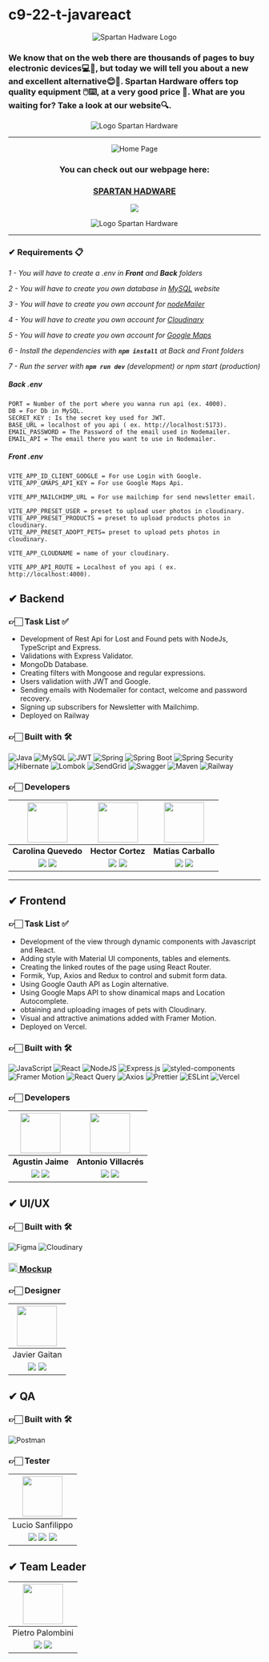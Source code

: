 # c9-22-t-javareact

<div align="center">
  
![Spartan Hadware Logo](https://i.postimg.cc/NjsSkkTc/Spartan-Hardware-Logo.png)
</div>

<h3> We know that on the web there are thousands of pages to buy electronic devices💻💖, but today we will tell you about a new and excellent alternative😊🦾. Spartan Hardware offers top quality equipment 🖱️⌨️, at a very good price 👛. What are you waiting for? Take a look at our website🔍.</h3>

<div align="center">
  
![Logo Spartan Hardware](https://i.postimg.cc/FKhbwTpP/main-logo-color-new-1.png)
</div>
<hr/>

<div align="center">
  
![Home Page]()
</div>

<h3 align="center"  ><b>You can check out our webpage here:</b></h3>
<h3 align="center"><a href="https://c9-22-t-javareact.vercel.app/" target="_blank" rel="noopener noreferrer"> SPARTAN HADWARE </a></h3>
<p  align="center" ><a href="" target="_blank" rel="noopener noreferrer"> <img src="https://img.shields.io/badge/Video Preview%20-%23FF0000.svg?&style=for-the-badge&logo=YouTube&logoColor=white"/></a></p>
<div align="center">
  
![Logo Spartan Hardware](https://i.postimg.cc/FKhbwTpP/main-logo-color-new-1.png)

</div>

<hr/>


### ✔ Requirements 📋

_1 - You will have to create a .env in **Front** and **Back** folders_

_2 - You will have to create you own database in [MySQL](https://www.mongodb.com/cloud/atlas/lp/try2?utm_source=google&utm_campaign=gs_emea_france_search_core_brand_atlas_desktop&utm_term=mongo&utm_medium=cpc_paid_search&utm_ad=e&utm_ad_campaign_id=12212624521&adgroup=115749705063&gclid=CjwKCAjwqauVBhBGEiwAXOepkQjTRQPRmN-nR-TQye1UfooktuEkqnQ8TKT7mPD5p33PRWbZcOgSzxoCBOMQAvD_BwE) website_

_3 - You will have to create you own account for [nodeMailer](https://nodemailer.com/about/)_

_4 - You will have to create you own account for [Cloudinary](https://cloudinary.com/)_

_5 - You will have to create you own account for [Google Maps](https://developers.google.com/)_

_6 - Install the dependencies with **`npm install`** at Back and Front folders_

_7 - Run the server with  **`npm run dev`** (development) or npm start (production)_

##### _Back .env_

```
PORT = Number of the port where you wanna run api (ex. 4000).
DB = For Db in MySQL.
SECRET_KEY : Is the secret key used for JWT.
BASE_URL = localhost of you api ( ex. http://localhost:5173).
EMAIL_PASSWORD = The Password of the email used in Nodemailer.
EMAIL_API = The email there you want to use in Nodemailer.
```

##### _Front .env_

```
VITE_APP_ID_CLIENT_GOOGLE = For use Login with Google.
VITE_APP_GMAPS_API_KEY = For use Google Maps Api.

VITE_APP_MAILCHIMP_URL = For use mailchimp for send newsletter email.

VITE_APP_PRESET_USER = preset to upload user photos in cloudinary.
VITE_APP_PRESET_PRODUCTS = preset to upload products photos in cloudinary.
VITE_APP_PRESET_ADOPT_PETS= preset to upload pets photos in cloudinary.

VITE_APP_CLOUDNAME = name of your cloudinary.

VITE_APP_API_ROUTE = Localhost of you api ( ex. http://localhost:4000).
```


## ✔ Backend

### 👉🏻 Task List ✅

- Development of Rest Api for Lost and Found pets with NodeJs, TypeScript and Express.
- Validations with Express Validator.
- MongoDb Database.
- Creating filters with Mongoose and regular expressions.
- Users validation wiith JWT and Google.
- Sending emails with Nodemailer for contact, welcome and password recovery.
- Signing up subscribers for Newsletter with Mailchimp.
- Deployed on Railway

### 👉🏻 Built with 🛠️
![Java](https://img.shields.io/badge/Java-orange?style=for-the-badge&logo=Java&logoColor=white)
![MySQL](https://img.shields.io/badge/MySQL-%234ea94b.svg?style=for-the-badge&logo=MySQL&logoColor=000)
![JWT](https://img.shields.io/badge/JWT-blue.svg?style=for-the-badge&logo=JSONWebTokens&logoColor=%)
![Spring](https://img.shields.io/badge/Spring-gree?style=for-the-badge&logo=Spring&logoColor=000)
![Spring Boot](https://img.shields.io/badge/Spring_Boot-green?style=for-the-badge&logo=SpringBoot&logoColor=000)
![Spring Security](https://img.shields.io/badge/Spring_Security-37eb34?style=for-the-badge&logo=SpringSecurity&logoColor=000)
![Hibernate](https://img.shields.io/badge/Hibernate-0F9DCE?style=for-the-badge&logo=Hibernate&logoColor=000)
![Lombok](https://img.shields.io/badge/Lombok%20-%23430098.svg?&style=for-the-badge&logo=Lombok&logoColor=000)
![SendGrid](https://img.shields.io/badge/SendGrid%20-039181.svg?&style=for-the-badge&logo=SendGrid&logoColor=000)
![Swagger](https://img.shields.io/badge/Swagger%20-0abf28.svg?&style=for-the-badge&logo=Swagger&logoColor=000)
![Maven](https://img.shields.io/badge/Maven%20-9e0e7d.svg?&style=for-the-badge&logo=maven&logoColor=000)
![Railway](https://img.shields.io/badge/Railway%20-000.svg?&style=for-the-badge&logo=railway&logoColor=fff)

### 👉🏻 Developers

| <img src="https://res.cloudinary.com/diyk4to11/image/upload/v1666206668/Integrantes/4b94dc66375663.62dc2dd79dd14_tkhwac.png" width=80>| <img src="https://res.cloudinary.com/diyk4to11/image/upload/v1666206668/Integrantes/4b94dc66375663.62dc2dd79dd14_tkhwac.png" width=80>| <img src="https://res.cloudinary.com/diyk4to11/image/upload/v1666206668/Integrantes/4b94dc66375663.62dc2dd79dd14_tkhwac.png" width=80>|
|:-:|:-:|:-:|
| **Carolina Quevedo**  | **Hector Cortez**  | **Matias Carballo** |
| <a href="https://github.com/CarolinaCQ" target="_blank"><img src="https://img.shields.io/badge/github-%23121011.svg?&style=for-the-badge&logo=github&logoColor=white"/></a>  <a href="https://www.linkedin.com/in/carolina-camila-quevedo/" target="_blank"><img src="https://img.shields.io/badge/linkedin%20-%230077B5.svg?&style=for-the-badge&logo=linkedin&logoColor=white"/></a> | <a href="https://github.com/CoraYako" target="_blank"><img src="https://img.shields.io/badge/github-%23121011.svg?&style=for-the-badge&logo=github&logoColor=white"/></a> <a href="https://www.linkedin.com/in/hector-cortez-cy" target="_blank"><img src="https://img.shields.io/badge/linkedin%20-%230077B5.svg?&style=for-the-badge&logo=linkedin&logoColor=white"/></a> | <a href="https://github.com/lokywolf2295" target="_blank"><img src="https://img.shields.io/badge/github-%23121011.svg?&style=for-the-badge&logo=github&logoColor=white"/></a>  <a href="https://www.linkedin.com/in/matias-es-carballo/" target="_blank"><img src="https://img.shields.io/badge/linkedin%20-%230077B5.svg?&style=for-the-badge&logo=linkedin&logoColor=white"/></a> ||

<hr/>

## ✔ Frontend

### 👉🏻 Task List ✅

- Development of the view through dynamic components with Javascript and React.
- Adding style with Material UI components, tables and elements.
- Creating the linked routes of the page using React Router.
- Formik, Yup, Axios and Redux to control and submit form data.
- Using Google Oauth API as Login alternative.
- Using Google Maps API to show dinamical maps and Location Autocomplete.
- obtaining and uploading images of pets with Cloudinary.
- Visual and attractive animations added with Framer Motion.
- Deployed on Vercel.

### 👉🏻 Built with 🛠️

![JavaScript](https://img.shields.io/badge/JavaScript-%23323330.svg?style=for-the-badge&logo=Javascript&logoColor=%23F7DF1E)
![React](https://img.shields.io/badge/React-149eca?style=for-the-badge&logo=react&logoColor=fff)
![NodeJS](https://img.shields.io/badge/Node.js-6DA55F?style=for-the-badge&logo=Node.js&logoColor=white)
![Express.js](https://img.shields.io/badge/Express.js-%23404d59.svg?style=for-the-badge&logo=Express&logoColor=%2361DAFB)
![styled-components](https://img.shields.io/badge/styled_components-007FFF?style=for-the-badge&logo=styled-components&logoColor=fff)
![Framer Motion](https://img.shields.io/badge/Framer_Motion-d2c?style=for-the-badge&logo=Framer_Motion&logoColor=fff)
![React Query](https://img.shields.io/badge/React_Query-149eca?style=for-the-badge&logo=react-query&logoColor=fff)
![Axios](https://img.shields.io/badge/Axios-172B4D?style=for-the-badge&logo=Axios&logoColor=fff)
![Prettier](https://img.shields.io/badge/Prettier-crimson?style=for-the-badge&logo=Prettier&logoColor=fff)
![ESLint](https://img.shields.io/badge/ESLint-000?style=for-the-badge&logo=ESLint&logoColor=fff)
![Vercel](https://img.shields.io/badge/vercel%20-%23000000.svg?&style=for-the-badge&logo=vercel&logoColor=white)

### 👉🏻 Developers

| <img src="https://res.cloudinary.com/diyk4to11/image/upload/v1666206668/Integrantes/4b94dc66375663.62dc2dd79dd14_tkhwac.png" width=80>| <img src="https://res.cloudinary.com/diyk4to11/image/upload/v1666206668/Integrantes/4b94dc66375663.62dc2dd79dd14_tkhwac.png" width=80>|
:-:|:-:|
| **Agustin Jaime**  | **Antonio Villacrés**  |
| <a href="https://github.com/AgustinJaime99" target="_blank"><img src="https://img.shields.io/badge/github-%23121011.svg?&style=for-the-badge&logo=github&logoColor=white"/></a> <a href="https://www.linkedin.com/in/agustin-diego-jaime-4033041b7/" target="_blank"><img src="https://img.shields.io/badge/linkedin%20-%230077B5.svg?&style=for-the-badge&logo=linkedin&logoColor=white"/></a> | <a href="https://github.com/hackermate" target="_blank"><img src="https://img.shields.io/badge/github-%23121011.svg?&style=for-the-badge&logo=github&logoColor=white"/></a> <a href="https://www.linkedin.com/in/antonio-v-5671a390/" target="_blank"><img src="https://img.shields.io/badge/linkedin%20-%230077B5.svg?&style=for-the-badge&logo=linkedin&logoColor=white"/></a> ||

## ✔ UI/UX

### 👉🏻 Built with 🛠️

![Figma](https://img.shields.io/badge/Figma-%23F24E1E.svg?style=for-the-badge&logo=Figma&logoColor=white)
![Cloudinary](https://img.shields.io/badge/Cloudinary-%231563FF.svg?&style=for-the-badge&logo=google-cloud&logoColor=white)

### <a href="https://www.figma.com/file/fW6236VFmQsf3psHdGVPtY/maximus.com.ar?node-id=0%3A1&t=NlAA0oI7mcGYmzLJ-0"><img height="18px" src="https://img.icons8.com/color/344/figma--v1.png"/> Mockup</a>

### 👉🏻 Designer

| <img src="https://res.cloudinary.com/diyk4to11/image/upload/v1666206668/Integrantes/4b94dc66375663.62dc2dd79dd14_tkhwac.png" width=80>|
|:-:|
| Javier Gaitan|
| <a href="https://www.behance.net/javiergaitan" target="_blank"><img src="https://img.shields.io/badge/Behance-%2320232a.svg?style=for-the-badge&logo=Behance&logoColor=%%2361DAFB"/></a> <a href="https://www.linkedin.com/in/javier-gaitan-ortiz-a8665027" target="_blank"><img src="https://img.shields.io/badge/linkedin%20-%230077B5.svg?&style=for-the-badge&logo=linkedin&logoColor=white"/></a> ||

## ✔ QA

### 👉🏻 Built with 🛠️

![Postman](https://img.shields.io/badge/Postman-%23F24E1E.svg?style=for-the-badge&logo=Postman&logoColor=white)

### 👉🏻 Tester

| <img src="https://res.cloudinary.com/diyk4to11/image/upload/v1666206668/Integrantes/4b94dc66375663.62dc2dd79dd14_tkhwac.png" width=80>|
|:-:|
| Lucio Sanfilippo |
|<a href="https://github.com/luciosanfi" target="_blank"><img src="https://img.shields.io/badge/github-%23121011.svg?&style=for-the-badge&logo=github&logoColor=white"/></a> <a href="https://www.linkedin.com/in/lucio-sanfilippo-5a620621a" target="_blank"><img src="https://img.shields.io/badge/linkedin%20-%230077B5.svg?&style=for-the-badge&logo=linkedin&logoColor=white"/></a> <a href="https://drive.google.com/drive/folders/1f_Z0JHSFBOnRCV6wHzmiyjDHO93vQ0Vz" target="_blank"><img src="https://img.shields.io/badge/Testing-%23fff.svg?&style=for-the-badge&logo=googledrive&logoColor=green"/></a>||


## ✔ Team Leader

| <img src="https://res.cloudinary.com/diyk4to11/image/upload/v1666206668/Integrantes/4b94dc66375663.62dc2dd79dd14_tkhwac.png" width=80>|
|:-:|
| Pietro Palombini |
|<a href="https://github.com/Aplietexe" target="_blank"><img src="https://img.shields.io/badge/github-%23121011.svg?&style=for-the-badge&logo=github&logoColor=white"/></a> <a href="https://www.linkedin.com/in/pietropalombini/" target="_blank"><img src="https://img.shields.io/badge/linkedin%20-%230077B5.svg?&style=for-the-badge&logo=linkedin&logoColor=white"/></a> ||
